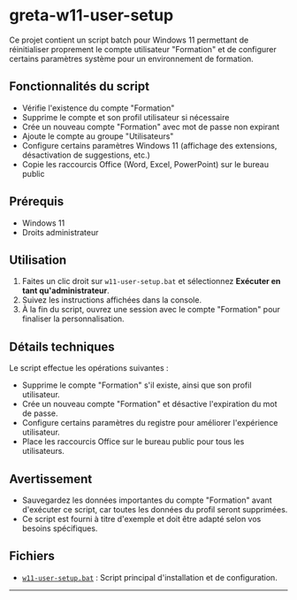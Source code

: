# greta-w11-user-setup

Ce projet contient un script batch pour Windows 11 permettant de réinitialiser proprement le compte utilisateur "Formation" et de configurer certains paramètres système pour un environnement de formation.

## Fonctionnalités du script

- Vérifie l'existence du compte "Formation"
- Supprime le compte et son profil utilisateur si nécessaire
- Crée un nouveau compte "Formation" avec mot de passe non expirant
- Ajoute le compte au groupe "Utilisateurs"
- Configure certains paramètres Windows 11 (affichage des extensions, désactivation de suggestions, etc.)
- Copie les raccourcis Office (Word, Excel, PowerPoint) sur le bureau public

## Prérequis

- Windows 11
- Droits administrateur

## Utilisation

1. Faites un clic droit sur `w11-user-setup.bat` et sélectionnez **Exécuter en tant qu'administrateur**.
2. Suivez les instructions affichées dans la console.
3. À la fin du script, ouvrez une session avec le compte "Formation" pour finaliser la personnalisation.

## Détails techniques

Le script effectue les opérations suivantes :

- Supprime le compte "Formation" s'il existe, ainsi que son profil utilisateur.
- Crée un nouveau compte "Formation" et désactive l'expiration du mot de passe.
- Configure certains paramètres du registre pour améliorer l'expérience utilisateur.
- Place les raccourcis Office sur le bureau public pour tous les utilisateurs.

## Avertissement

- Sauvegardez les données importantes du compte "Formation" avant d'exécuter ce script, car toutes les données du profil seront supprimées.
- Ce script est fourni à titre d'exemple et doit être adapté selon vos besoins spécifiques.

## Fichiers

- [`w11-user-setup.bat`](w11-user-setup.bat) : Script principal d'installation et de configuration.

---